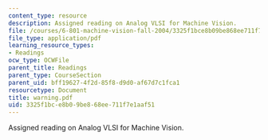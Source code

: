 ```yaml
---
content_type: resource
description: Assigned reading on Analog VLSI for Machine Vision.
file: /courses/6-801-machine-vision-fall-2004/3325f1bce8b09be868ee711f7e1aaf51_warning.pdf
file_type: application/pdf
learning_resource_types:
- Readings
ocw_type: OCWFile
parent_title: Readings
parent_type: CourseSection
parent_uid: bff19627-4f2d-85f8-d9d0-af67d7c1fca1
resourcetype: Document
title: warning.pdf
uid: 3325f1bc-e8b0-9be8-68ee-711f7e1aaf51
---
```

Assigned reading on Analog VLSI for Machine Vision.

